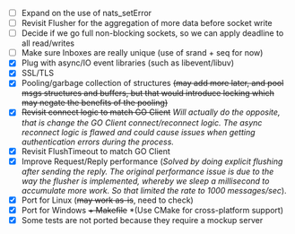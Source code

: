 
- [ ] Expand on the use of nats_setError
- [ ] Revisit Flusher for the aggregation of more data before socket write
- [ ] Decide if we go full non-blocking sockets, so we can apply deadline to all read/writes
- [ ] Make sure Inboxes are really unique (use of srand + seq for now)
- [x] Plug with async/IO event libraries (such as libevent/libuv)
- [x] SSL/TLS
- [x] Pooling/garbage collection of structures ~~(may add more later, and pool msgs structures and buffers, but that would introduce locking which may negate the benefits of the pooling)~~
- [x] ~~Revisit connect logic to match GO Client~~ *Will actually do the opposite, that is change the GO Client connect/reconnect logic. The async reconnect logic is flawed and could cause issues when getting authentication errors during the process.*
- [x] Revisit FlushTimeout to match GO Client
- [x] Improve Request/Reply performance (*Solved by doing explicit flushing after sending the reply. The original performance issue is due to the way the flusher is implemented, whereby we sleep a millisecond to accumulate more work. So that limited the rate to 1000 messages/sec*).
- [x] Port for Linux (~~may work as-is~~, need to check)
- [x] Port for Windows ~~+ Makefile~~ *(Use CMake for cross-platform support)
- [x] Some tests are not ported because they require a mockup server
